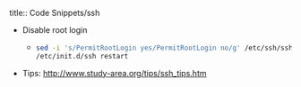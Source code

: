 title:: Code Snippets/ssh

- Disable root login
	- ```bash
	  sed -i 's/PermitRootLogin yes/PermitRootLogin no/g' /etc/ssh/sshd_config
	  /etc/init.d/ssh restart
	  ```
- Tips: http://www.study-area.org/tips/ssh_tips.htm